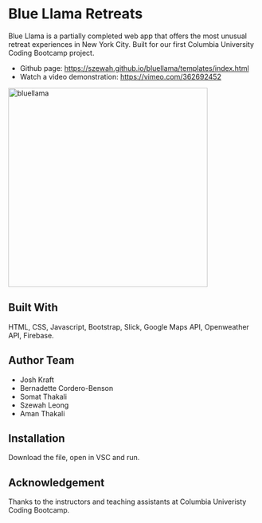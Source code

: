 # Blue Llama Retreats

Blue Llama is a partially completed web app that offers the most unusual retreat experiences in New York City. Built for our first Columbia University Coding Bootcamp project. 

- Github page: https://szewah.github.io/bluellama/templates/index.html
- Watch a video demonstration: https://vimeo.com/362692452

<img width="400" alt="bluellama" src="https://user-images.githubusercontent.com/32065713/65776303-da9d1f00-e10f-11e9-9aac-7fd96e01815e.png">


## Built With
HTML, CSS, Javascript, Bootstrap, Slick, Google Maps API, Openweather API, Firebase.

## Author Team
- Josh Kraft
- Bernadette Cordero-Benson
- Somat Thakali
- Szewah Leong
- Aman Thakali

## Installation
Download the file, open in VSC and run.

## Acknowledgement
Thanks to the instructors and teaching assistants at Columbia Univeristy Coding Bootcamp.
